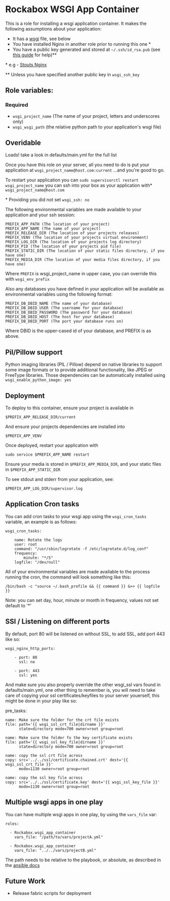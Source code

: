 # Rockabox WSGI App Container
This is a role for installing a wsgi application container. It makes the
following assumptions about your application:

* It has a [wsgi](http://wsgi.readthedocs.org/en/latest/) file, see below
* You have installed Nginx in another role prior to running this one \*
* You have a public key generated and stored at `~/.ssh/id_rsa.pub`
(see [this guide](https://help.github.com/articles/generating-ssh-keys/) for help)**

\* e.g - [Stouts Nginx](https://galaxy.ansible.com/list#/roles/854)

\*\* Unless you have specified another public key in `wsgi_ssh_key`

## Role variables:

### Required
* `wsgi_project_name` (The name of your project, letters and underscores only)
* `wsgi_wsgi_path` (the relative python path to your application's wsgi file)

## Overidable
Loads! take a look in defaults/main.yml for the full list

Once you have this role on your server, all you need to do is put your
application at `wsgi_project_name@host.com:current` ...and you're good to go.

To restart your application you can `sudo supervisorctl restart wsgi_project_name`
you can ssh into your box as your application with\* `wsgi_project_name@host.com`

\* Providing you did not set `wsgi_ssh: no`

The following environmental variables are made available to your application
and your ssh session:

    PREFIX_APP_PATH (The location of your project)
    PREFIX_APP_NAME (The name of your project)
    PREFIX_RELEASE_DIR (The location of your projects releases)
    PREFIX_VENV (The location of your projects virtual environment)
    PREFIX_LOG_DIR (The location of your projects log directory)
    PREFIX_PID (The location of your projects pid file)
    PREFIX_STATIC_DIR (The location of your static files directory, if you have one)
    PREFIX_MEDIA_DIR (The location of your media files directory, if you have one)

Where `PREFIX` is wsgi\_project\_name in upper case, you can override this
with `wsgi_env_prefix`

Also any databases you have defined in your application will be available as
environmental variables using the following format:

    PREFIX_DB_DBID_NAME (The name of your database)
    PREFIX_DB_DBID_USER (The username for your database)
    PREFIX_DB_DBID_PASSWORD (The password for your database)
    PREFIX_DB_DBID_HOST (The host for your database)
    PREFIX_DB_DBID_PORT (The port your database runs on)

Where DBID is the upper-cased id of your database, and PREFIX is as above.

## Pil/Pillow support

Python imaging libraries (PIL / Pillow) depend on native libraries to support
some image formats or to provide additional functionality, like JPEG or FreeType
libraries. Those dependencies can be automatically installed using `wsgi_enable_python_image: yes`

## Deployment
To deploy to this container, ensure your project is available in

    $PREFIX_APP_RELEASE_DIR/current

And ensure your projects dependencies are installed into

    $PREFIX_APP_VENV

Once deployed, restart your application with

    sudo service $PREFIX_APP_NAME restart

Ensure your media is stored in `$PREFIX_APP_MEDIA_DIR`, and your
static files in `$PREFIX_APP_STATIC_DIR`

To see stdout and stderr from your application, see:

    $PREFIX_APP_LOG_DIR/supervisor.log

## Application Cron tasks

You can add cron tasks to your wsgi app using the `wsgi_cron_tasks` variable,
an example is as follows:

    wsgi_cron_tasks:

        name: Rotate the logs
        user: root
        command: "/usr/sbin/logrotate -f /etc/logrotate.d/log_conf"
        frequency:
            minute: "*/5"
        logfile: "/dev/null"

All of your environmental variables are made available to the process running
the cron, the command will look something like this:

    /bin/bash -c "source ~/.bash_profile && {{ command }} &>> {{ logfile }}

Note: you can set day, hour, minute or month in frequency, values not set
default to '\*'

## SSl / Listening on different ports
By default, port 80 will be listened on without SSL, to add SSL, add port 443
like so:

    wsgi_nginx_http_ports:

        - port: 80
          ssl: no

        - port: 443
          ssl: yes

And make sure you also properly override the other wsgi_ssl vars found in
defaults/main.yml, one other thing to remember is, you will need to take care
of copying your ssl certificates/keyfiles to your server youerself, this might
be done in your play like so:

  pre_tasks:

    name: Make sure the folder for the crt file exists
    file: path='{{ wsgi_ssl_crt_file|dirname }}'
          state=directory mode=700 owner=root group=root

    name: Make sure the folder fo the key certificate exists
    file: path='{{ wsgi_ssl_key_file|dirname }}'
          state=directory mode=700 owner=root group=root

    name: copy the ssl crt file across
    copy: src='../../ssl/certificate.chained.crt' dest='{{ wsgi_ssl_crt_file }}'
          mode=1130 owner=root group=root

    name: copy the ssl key file across
    copy: src='../../ssl/certificate.key' dest='{{ wsgi_ssl_key_file }}'
          mode=1130 owner=root group=root


## Multiple wsgi apps in one play

You can have multiple wsgi apps in one play, by using the `vars_file` var:

    roles:

      - Rockabox.wsgi_app_container
        vars_file: "/path/to/vars/projectA.yml"

      - Rockabox.wsgi_app_container
        vars_file: "../../vars/projectB.yml"

The path needs to be relative to the playbook, or absolute, as described in
the [ansible docs](http://docs.ansible.com/include_vars_module.html#options)

## Future Work

- Release fabric scripts for deployment
